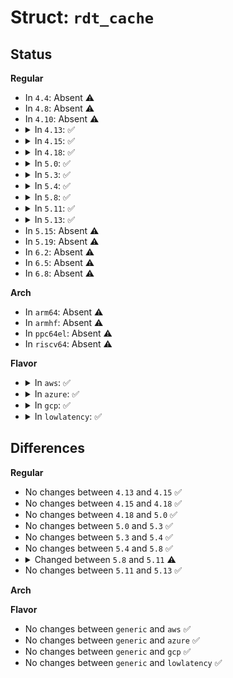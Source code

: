 # Struct: <code>rdt_cache</code>

## Status
<b>Regular</b>
<ul>
<li>
In <code>4.4</code>: Absent ⚠️
</li>
<li>
In <code>4.8</code>: Absent ⚠️
</li>
<li>
In <code>4.10</code>: Absent ⚠️
</li>
<li>
<details>
<summary>In <code>4.13</code>: ✅</summary>

```c
struct rdt_cache {
    unsigned int cbm_len;
    unsigned int min_cbm_bits;
    unsigned int cbm_idx_mult;
    unsigned int cbm_idx_offset;
    unsigned int shareable_bits;
};
```
</details>
</li>
<li>
<details>
<summary>In <code>4.15</code>: ✅</summary>

```c
struct rdt_cache {
    unsigned int cbm_len;
    unsigned int min_cbm_bits;
    unsigned int cbm_idx_mult;
    unsigned int cbm_idx_offset;
    unsigned int shareable_bits;
};
```
</details>
</li>
<li>
<details>
<summary>In <code>4.18</code>: ✅</summary>

```c
struct rdt_cache {
    unsigned int cbm_len;
    unsigned int min_cbm_bits;
    unsigned int cbm_idx_mult;
    unsigned int cbm_idx_offset;
    unsigned int shareable_bits;
};
```
</details>
</li>
<li>
<details>
<summary>In <code>5.0</code>: ✅</summary>

```c
struct rdt_cache {
    unsigned int cbm_len;
    unsigned int min_cbm_bits;
    unsigned int cbm_idx_mult;
    unsigned int cbm_idx_offset;
    unsigned int shareable_bits;
};
```
</details>
</li>
<li>
<details>
<summary>In <code>5.3</code>: ✅</summary>

```c
struct rdt_cache {
    unsigned int cbm_len;
    unsigned int min_cbm_bits;
    unsigned int cbm_idx_mult;
    unsigned int cbm_idx_offset;
    unsigned int shareable_bits;
};
```
</details>
</li>
<li>
<details>
<summary>In <code>5.4</code>: ✅</summary>

```c
struct rdt_cache {
    unsigned int cbm_len;
    unsigned int min_cbm_bits;
    unsigned int cbm_idx_mult;
    unsigned int cbm_idx_offset;
    unsigned int shareable_bits;
};
```
</details>
</li>
<li>
<details>
<summary>In <code>5.8</code>: ✅</summary>

```c
struct rdt_cache {
    unsigned int cbm_len;
    unsigned int min_cbm_bits;
    unsigned int cbm_idx_mult;
    unsigned int cbm_idx_offset;
    unsigned int shareable_bits;
};
```
</details>
</li>
<li>
<details>
<summary>In <code>5.11</code>: ✅</summary>

```c
struct rdt_cache {
    unsigned int cbm_len;
    unsigned int min_cbm_bits;
    unsigned int cbm_idx_mult;
    unsigned int cbm_idx_offset;
    unsigned int shareable_bits;
    bool arch_has_sparse_bitmaps;
    bool arch_has_empty_bitmaps;
    bool arch_has_per_cpu_cfg;
};
```
</details>
</li>
<li>
<details>
<summary>In <code>5.13</code>: ✅</summary>

```c
struct rdt_cache {
    unsigned int cbm_len;
    unsigned int min_cbm_bits;
    unsigned int cbm_idx_mult;
    unsigned int cbm_idx_offset;
    unsigned int shareable_bits;
    bool arch_has_sparse_bitmaps;
    bool arch_has_empty_bitmaps;
    bool arch_has_per_cpu_cfg;
};
```
</details>
</li>
<li>
In <code>5.15</code>: Absent ⚠️
</li>
<li>
In <code>5.19</code>: Absent ⚠️
</li>
<li>
In <code>6.2</code>: Absent ⚠️
</li>
<li>
In <code>6.5</code>: Absent ⚠️
</li>
<li>
In <code>6.8</code>: Absent ⚠️
</li>
</ul>
<b>Arch</b>
<ul>
<li>
In <code>arm64</code>: Absent ⚠️
</li>
<li>
In <code>armhf</code>: Absent ⚠️
</li>
<li>
In <code>ppc64el</code>: Absent ⚠️
</li>
<li>
In <code>riscv64</code>: Absent ⚠️
</li>
</ul>
<b>Flavor</b>
<ul>
<li>
<details>
<summary>In <code>aws</code>: ✅</summary>

```c
struct rdt_cache {
    unsigned int cbm_len;
    unsigned int min_cbm_bits;
    unsigned int cbm_idx_mult;
    unsigned int cbm_idx_offset;
    unsigned int shareable_bits;
};
```
</details>
</li>
<li>
<details>
<summary>In <code>azure</code>: ✅</summary>

```c
struct rdt_cache {
    unsigned int cbm_len;
    unsigned int min_cbm_bits;
    unsigned int cbm_idx_mult;
    unsigned int cbm_idx_offset;
    unsigned int shareable_bits;
};
```
</details>
</li>
<li>
<details>
<summary>In <code>gcp</code>: ✅</summary>

```c
struct rdt_cache {
    unsigned int cbm_len;
    unsigned int min_cbm_bits;
    unsigned int cbm_idx_mult;
    unsigned int cbm_idx_offset;
    unsigned int shareable_bits;
};
```
</details>
</li>
<li>
<details>
<summary>In <code>lowlatency</code>: ✅</summary>

```c
struct rdt_cache {
    unsigned int cbm_len;
    unsigned int min_cbm_bits;
    unsigned int cbm_idx_mult;
    unsigned int cbm_idx_offset;
    unsigned int shareable_bits;
};
```
</details>
</li>
</ul>

## Differences
<b>Regular</b>
<ul>
<li>
No changes between <code>4.13</code> and <code>4.15</code> ✅
</li>
<li>
No changes between <code>4.15</code> and <code>4.18</code> ✅
</li>
<li>
No changes between <code>4.18</code> and <code>5.0</code> ✅
</li>
<li>
No changes between <code>5.0</code> and <code>5.3</code> ✅
</li>
<li>
No changes between <code>5.3</code> and <code>5.4</code> ✅
</li>
<li>
No changes between <code>5.4</code> and <code>5.8</code> ✅
</li>
<li>
<details>
<summary>Changed between <code>5.8</code> and <code>5.11</code> ⚠️</summary>
<ul>
<li>
<b>Field added. </b>
<code>bool arch_has_sparse_bitmaps</code>
</li>
<li>
<b>Field added. </b>
<code>bool arch_has_empty_bitmaps</code>
</li>
<li>
<b>Field added. </b>
<code>bool arch_has_per_cpu_cfg</code>
</li>
</ul>
</details>
</li>
<li>
No changes between <code>5.11</code> and <code>5.13</code> ✅
</li>
</ul>
<b>Arch</b>
<ul>
</ul>
<b>Flavor</b>
<ul>
<li>
No changes between <code>generic</code> and <code>aws</code> ✅
</li>
<li>
No changes between <code>generic</code> and <code>azure</code> ✅
</li>
<li>
No changes between <code>generic</code> and <code>gcp</code> ✅
</li>
<li>
No changes between <code>generic</code> and <code>lowlatency</code> ✅
</li>
</ul>
